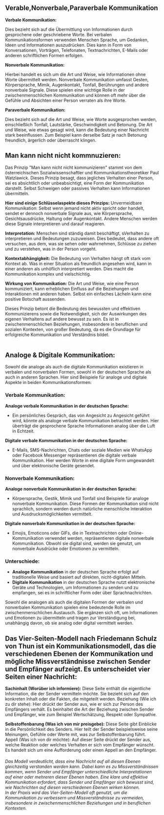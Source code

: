 ## Verable,Nonverbale,Paraverbale Kommunikation

**Verbale Kommunikation:** 

Dies bezieht sich auf die Übermittlung von Informationen durch gesprochene oder geschriebene Worte. Bei verbalen Kommunikationsformen verwenden Menschen Sprache, um Gedanken, Ideen und Informationen auszudrücken. Dies kann in Form von Konversationen, Vorträgen, Telefonaten, Textnachrichten, E-Mails oder anderen schriftlichen Formen erfolgen.

**Nonverbale Kommunikation:** 

Hierbei handelt es sich um die Art und Weise, wie Informationen ohne Worte übermittelt werden. Nonverbale Kommunikation umfasst Gesten, Körpersprache, Mimik, Augenkontakt, Tonfall, Berührungen und andere nonverbale Signale. Diese spielen eine wichtige Rolle in der zwischenmenschlichen Kommunikation und können oft mehr über die Gefühle und Absichten einer Person verraten als ihre Worte.

**Paraverbale Kommunikation:**

Dies bezieht sich auf die Art und Weise, wie Worte ausgesprochen werden, einschließlich Tonfall, Lautstärke, Geschwindigkeit und Betonung. Die Art und Weise, wie etwas gesagt wird, kann die Bedeutung einer Nachricht stark beeinflussen. Zum Beispiel kann derselbe Satz je nach Betonung freundlich, ärgerlich oder überrascht klingen.






## Man kann nicht nicht kommnuzieren:

Das Prinzip "Man kann nicht nicht kommunizieren" stammt von dem österreichischen Sozialwissenschaftler und Kommunikationstheoretiker Paul Watzlawick. Dieses Prinzip besagt, dass jegliches Verhalten einer Person, sei es absichtlich oder unbeabsichtigt, eine Form der Kommunikation darstellt. Selbst Schweigen oder passives Verhalten kann Informationen übermitteln.

**Hier sind einige Schlüsselaspekte dieses Prinzips:**
Unvermeidbare Kommunikation: Selbst wenn jemand nicht aktiv spricht oder handelt, sendet er dennoch nonverbale Signale aus, wie Körpersprache, Gesichtsausdrücke, Haltung oder Augenkontakt. Andere Menschen werden diese Signale interpretieren und darauf reagieren.

**Interpretation:**
Menschen sind ständig damit beschäftigt, sVerhalten zu interpretieren und Bedeutungen zuzuweisen. Dies bedeutet, dass andere oft versuchen, aus dem, was sie sehen oder wahrnehmen, Schlüsse zu ziehen und zu verstehen, was in der Person vorgeht.

**Kontextabhängigkeit:**
 Die Bedeutung von Verhalten hängt oft stark vom Kontext ab. Was in einer Situation als freundlich angesehen wird, kann in einer anderen als unhöflich interpretiert werden. Dies macht die Kommunikation komplex und vielschichtig.

**Wirkung von Kommunikation:**
 Die Art und Weise, wie eine Person kommuniziert, kann erheblichen Einfluss auf die Beziehungen und Interaktionen mit anderen haben. Selbst ein einfaches Lächeln kann eine positive Botschaft aussenden.

Dieses Prinzip betont die Bedeutung des bewussten und effektiven Kommunizierens sowie die Notwendigkeit, sich der Auswirkungen des eigenen Verhaltens auf andere bewusst zu sein. Es ist in zwischenmenschlichen Beziehungen, insbesondere in beruflichen und sozialen Kontexten, von großer Bedeutung, da es die Grundlage für erfolgreiche Kommunikation und Verständnis bildet.<br><br>






## Analoge & Digitale Kommunikation:
Sowohl die analoge als auch die digitale Kommunikation existieren in verbalen und nonverbalen Formen, sowohl in der deutschen Sprache als auch in anderen Sprachen. Hier sind Beispiele für analoge und digitale Aspekte in beiden Kommunikationsformen:

 ### Verbale Kommunikation:

**Analoge verbale Kommunikation in der deutschen Sprache:**
- Ein persönliches Gespräch, das von Angesicht zu Angesicht geführt wird, könnte als analoge verbale Kommunikation betrachtet werden. Hier überträgt die gesprochene Sprache Informationen analog über die Luft in Echtzeit.

**Digitale verbale Kommunikation in der deutschen Sprache:**
- E-Mails, SMS-Nachrichten, Chats oder soziale Medien wie WhatsApp oder Facebook Messenger repräsentieren die digitale verbale Kommunikation. Hier werden Worte in eine digitale Form umgewandelt und über elektronische Geräte gesendet.

### Nonverbale Kommunikation:

**Analoge nonverbale Kommunikation in der deutschen Sprache:**
- Körpersprache, Gestik, Mimik und Tonfall sind Beispiele für analoge nonverbale Kommunikation. Diese Formen der Kommunikation sind nicht sprachlich, sondern werden durch natürliche menschliche Interaktion und Ausdrucksmöglichkeiten vermittelt.

**Digitale nonverbale Kommunikation in der deutschen Sprache:**
- Emojis, Emoticons oder GIFs, die in Textnachrichten oder Online-Kommunikation verwendet werden, repräsentieren digitale nonverbale Kommunikation. Obwohl sie digital sind, werden sie genutzt, um nonverbale Ausdrücke oder Emotionen zu vermitteln.

### Unterschiede:

- **Analoge Kommunikation** in der deutschen Sprache erfolgt auf traditionelle Weise und basiert auf direkten, nicht-digitalen Mitteln.
- **Digitale Kommunikation** in der deutschen Sprache nutzt elektronische Geräte und Technologien, um Informationen zu senden und zu empfangen, sei es in schriftlicher Form oder über Sprachnachrichten.

Sowohl die analogen als auch die digitalen Formen der verbalen und nonverbalen Kommunikation spielen eine bedeutende Rolle im zwischenmenschlichen Austausch. Sie ergänzen sich oft, um Informationen und Emotionen zu übermitteln und tragen zur Verständigung bei, unabhängig davon, ob sie analog oder digital vermittelt werden.





## Das Vier-Seiten-Modell nach Friedemann Schulz von Thun ist ein Kommunikationsmodell, das die verschiedenen Ebenen der Kommunikation und mögliche Missverständnisse zwischen Sender und Empfänger aufzeigt. Es unterscheidet vier Seiten einer Nachricht:

**Sachinhalt (Worüber ich informiere):**
 Diese Seite enthält die eigentliche Information, die der Sender vermitteln möchte. Sie bezieht sich auf den konkreten Inhalt oder die Fakten, die mitgeteilt werden.
Beziehung (Wie ich zu dir stehe): Hier drückt der Sender aus, wie er sich zur Person des Empfängers verhält. Es beinhaltet die Art der Beziehung zwischen Sender und Empfänger, wie zum Beispiel Wertschätzung, Respekt oder Sympathie.

**Selbstoffenbarung (Was ich von mir preisgebe):** Diese Seite gibt Einblicke in die Persönlichkeit des Senders. Hier teilt der Sender beispielsweise seine Meinungen, Gefühle oder Werte mit, was zur Selbstoffenbarung führt.
Appell (Was ich von dir möchte): Auf dieser Seite drückt der Sender aus, welche Reaktion oder welches Verhalten er sich vom Empfänger wünscht. Es handelt sich um eine Aufforderung oder einen Appell an den Empfänger.

###### Das Modell verdeutlicht, dass eine Nachricht auf all diesen Ebenen gleichzeitig verstanden werden kann. Dabei kann es zu Missverständnissen kommen, wenn Sender und Empfänger unterschiedliche Interpretationen auf einer oder mehreren dieser Ebenen haben. Eine klare und effektive Kommunikation erfordert, dass Sender und Empfänger sich bewusst sind, wie Nachrichten auf diesen verschiedenen Ebenen wirken können.<br>In der Praxis wird das Vier-Seiten-Modell oft genutzt, um die Kommunikation zu verbessern und Missverständnisse zu vermeiden, insbesondere in zwischenmenschlichen Beziehungen und in beruflichen Kontexten.